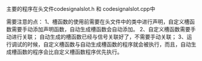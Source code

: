 主要的程序在头文件codesignalslot.h 和 codesignalslot.cpp中

需要注意的点：
1、槽函数的使用前需要在头文件中的类中进行声明，自定义槽函数需要手动添加声明函数，自动生成槽函数会自动添加。
2、自定义槽函数需要手动进行关联；
   自动生成的槽函数已经与信号关联好了，不需要手动关联；
3、运行调试的时候，自定义槽函数与自动生成槽函数的程序就会被执行，而且，自动生成槽函数的程序会比自定义槽函数程序优先执行。
